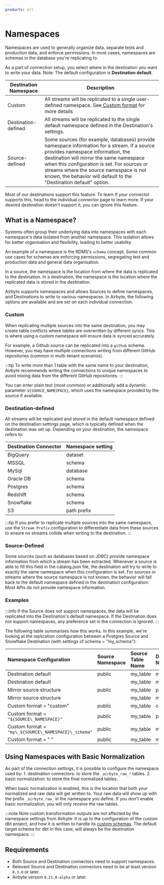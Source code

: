 ```yaml
---
products: all
---
```


# Namespaces

Namespaces are used to generally organize data, separate tests and production data, and enforce permissions. In most cases, namespaces are schemas in the database you're replicating to.

As a part of connection setup, you select where in the destination you want to write your data. Note: The default configuration is **Destination default**.

| Destination Namespace | Description                |
| ---------------------------------------------------------------------------------------------------------------------------------------- | ------------------------------------------------------------------------------------------------------- |
| Custom | All streams will be replicated to a single user-defined namespace. See<a href="/understanding-airbyte/namespaces#--custom-format"> Custom format</a> for more details | 
| Destination-defined | All streams will be replicated to the single default namespace defined in the Destination's settings.  |
| Source-defined | Some sources (for example, databases) provide namespace information for a stream. If a source provides namespace information, the destination will mirror the same namespace when this configuration is set. For sources or streams where the source namespace is not known, the behavior will default to the "Destination default" option.  |


Most of our destinations support this feature. To learn if your connector supports this, head to the individual connector page to learn more. If your desired destination doesn't support it, you can ignore this feature.

## What is a Namespace?

Systems often group their underlying data into namespaces with each namespace's data isolated from another namespace. This isolation allows for better organisation and flexibility, leading to better usability.

An example of a namespace is the RDMS's `schema` concept. Some common use cases for schemas are enforcing permissions, segregating test and production data and general data organisation.

In a source, the namespace is the location from where the data is replicated to the destination. In a destination, the namespace is the location where the replicated data is stored in the destination. 

Airbyte supports namespaces and allows Sources to define namespaces, and Destinations to write to various namespaces. In Airbyte, the following options are available and are set on each individual connection.

### Custom

When replicating multiple sources into the same destination, you may create table conflicts where tables are overwritten by different syncs. This is where using a custom namespace will ensure data is synced accurately. 

For example, a Github source can be replicated into a `github` schema. However, you may have multiple connections writing from different GitHub repositories \(common in multi-tenant scenarios\).

:::tip
To write more than 1 table with the same name to your destination, Airbyte recommends writing the connections to unique namespaces to avoid mixing data from the different GitHub repositories. 
:::

You can enter plain text (most common) or additionally add a dynamic parameter `${SOURCE_NAMESPACE}`, which uses the namespace provided by the source if available.

### Destination-defined

All streams will be replicated and stored in the default namespace defined on the destination settings page, which is typically defined when the destination was set up. Depending on your destination, the namespace refers to:

| Destination Connector | Namespace setting |
| :--- | :--- |
| BigQuery | dataset |
| MSSQL | schema |
| MySql | database |
| Oracle DB | schema |
| Postgres | schema |
| Redshift | schema |
| Snowflake | schema |
| S3 | path prefix |

:::tip
If you prefer to replicate multiple sources into the same namespace, use the `Stream Prefix` configuration to differentiate data from these sources to ensure no streams collide when writing to the destination. 
:::

### Source-Defined

Some sources \(such as databases based on JDBC\) provide namespace information from which a stream has been extracted. Whenever a source is able to fill this field in the catalog.json file, the destination will try to write to exactly the same namespace when this configuration is set. For sources or streams where the source namespace is not known, the behavior will fall back to the default namespace defined in the destination configuration. Most APIs do not provide namespace information.

### Examples

:::info
If the Source does not support namespaces, the data will be replicated into the Destination's default namespace. If the Destination does not support namespaces, any preference set in the connection is ignored.
:::

The following table summarises how this works. In this example, we're looking at the replication configuration between a Postgres Source and Snowflake Destination \(with settings of schema = "my\_schema"\):

| Namespace Configuration | Source Namespace | Source Table Name | Destination Namespace | Destination Table Name |
| :--- | :--- | :--- | :--- | :--- |
| Destination default | public | my\_table | my\_schema | my\_table |
| Destination default |  | my\_table | my\_schema | my\_table |
| Mirror source structure | public | my\_table | public | my\_table |
| Mirror source structure |  | my\_table | my\_schema | my\_table |
| Custom format = "custom" | public | my\_table | custom | my\_table |
| Custom format = `"${SOURCE\_NAMESPACE}"` | public | my\_table | public | my\_table |
| Custom format = `"my\_${SOURCE\_NAMESPACE}\_schema"` | public | my\_table | my\_public\_schema | my\_table |
| Custom format = "   " | public | my\_table | my\_schema | my\_table |

## Using Namespaces with Basic Normalization

As part of the connection settings, it is possible to configure the namespace used by: 1. destination connectors: to store the `_airbyte_raw_*` tables. 2. basic normalization: to store the final normalized tables.

When basic normalization is enabled, this is the location that both your normalized and raw data will get written to. Your raw data will show up with the prefix `_airbyte_raw_` in the namespace you define. If you don't enable basic normalization, you will only receive the raw tables.

:::note
Note custom transformation outputs are not affected by the namespace settings from Airbyte: It is up to the configuration of the custom dbt project, and how it is written to handle its [custom schemas](https://docs.getdbt.com/docs/building-a-dbt-project/building-models/using-custom-schemas). The default target schema for dbt in this case, will always be the destination namespace.
:::

## Requirements

* Both Source and Destination connectors need to support namespaces.
* Relevant Source and Destination connectors need to be at least version `0.3.0` or later.
* Airbyte version `0.21.0-alpha` or later.

